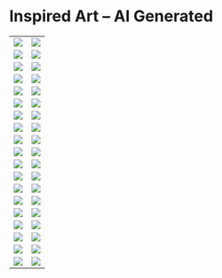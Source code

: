 # Inspired Art – AI Generated

| | |
| --- | --- |
| [![](polaroids/antoni-gaudi_the-cathedral.png)](antoni-gaudi_the-cathedral.jpg) | [![](polaroids/caspar-david-friedrich_seaside.png)](caspar-david-friedrich_seaside.jpg) |
| [![](polaroids/caspar-david-friedrich_valley.png)](caspar-david-friedrich_valley.jpg) | [![](polaroids/cezanne.png)](cezanne.jpg) |
| [![](polaroids/chinese-art.png)](chinese-art.jpg) | [![](polaroids/claude-monet_my-garden.png)](claude-monet_my-garden.jpg) |
| [![](polaroids/claude-monet_sailing.png)](claude-monet_sailing.jpg) | [![](polaroids/claude-monet_the-lake.png)](claude-monet_the-lake.jpg) |
| [![](polaroids/claude-monet_the-market.png)](claude-monet_the-market.jpg) | [![](polaroids/claude-monet_water-lilies.png)](claude-monet_water-lilies.jpg) |
| [![](polaroids/da-vinci_anatomy.png)](da-vinci_anatomy.jpg) | [![](polaroids/da-vinci_machines.png)](da-vinci_machines.jpg) |
| [![](polaroids/edward-hopper_-the-storm.png)](edward-hopper_-the-storm.jpg) | [![](polaroids/edward-hopper_car-race.png)](edward-hopper_car-race.jpg) |
| [![](polaroids/edward-hopper_nightshift.png)](edward-hopper_nightshift.jpg) | [![](polaroids/egyptian-tomb.png)](egyptian-tomb.jpg) |
| [![](polaroids/georges-seurat_at-the-park.png)](georges-seurat_at-the-park.jpg) | [![](polaroids/giger-conversation.png)](giger-conversation.jpg) |
| [![](polaroids/giger_heroine.png)](giger_heroine.jpg) | [![](polaroids/giger_plant.png)](giger_plant.jpg) |
| [![](polaroids/giger_woman.png)](giger_woman.jpg) | [![](polaroids/giger_xenomorph.png)](giger_xenomorph.jpg) |
| [![](polaroids/gustav-klimt.png)](gustav-klimt.jpg) | [![](polaroids/joan-miro_colors.png)](joan-miro_colors.jpg) |
| [![](polaroids/joan-miro_miracle.png)](joan-miro_miracle.jpg) | [![](polaroids/marc-chagall.png)](marc-chagall.jpg) |
| [![](polaroids/pablo-picasso_dancers.png)](pablo-picasso_dancers.jpg) | [![](polaroids/pablo-picasso_faces.png)](pablo-picasso_faces.jpg) |
| [![](polaroids/pablo-picasso_strangers.png)](pablo-picasso_strangers.jpg) | [![](polaroids/pablo-picasso_the-carousel.png)](pablo-picasso_the-carousel.jpg) |
| [![](polaroids/pablo-picasso_the-circus.png)](pablo-picasso_the-circus.jpg) | [![](polaroids/pablo-picasso_untitled.png)](pablo-picasso_untitled.jpg) |
| [![](polaroids/rembrandt_fruits.png)](rembrandt_fruits.jpg) | [![](polaroids/salvador-dali_landscape.png)](salvador-dali_landscape.jpg) |
| [![](polaroids/salvador-dali_the-sea.png)](salvador-dali_the-sea.jpg) | [![](polaroids/van-gogh_another-starry-night.png)](van-gogh_another-starry-night.jpg) |
| [![](polaroids/van-gogh_street-life.png)](van-gogh_street-life.jpg) | [![](polaroids/vincent-van-gogh_paris.png)](vincent-van-gogh_paris.jpg) |
